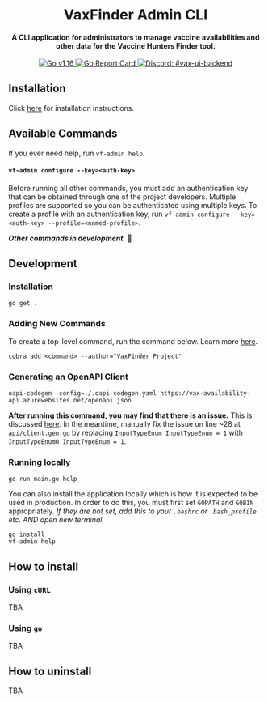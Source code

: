 <div align="center">
    <h1>VaxFinder Admin CLI</h1>
</div>

<div align="center">
    <strong>A CLI application for administrators to manage vaccine availabilities and other data for the Vaccine Hunters Finder tool.</strong>
</div>

<br/>

<div align="center">
    <a href="">
        <img src="https://img.shields.io/github/go-mod/go-version/Vaccine-Hunters-Canada/VaxFinder-admin-cli" alt="Go v1.16">
    </a>
    <a href="https://goreportcard.com/report/github.com/Vaccine-Hunters-Canada/VaxFinder-admin-cli">
        <img src="https://goreportcard.com/badge/github.com/Vaccine-Hunters-Canada/VaxFinder-admin-cli" alt="Go Report Card">
    </a>
    <a href="https://discord.com/channels/822486436837326908/832366009091358731">
        <img src="https://img.shields.io/badge/-%23vax--ui--backend-7389D8?logo=discord&logoColor=ffffff&labelColor=6A7EC2" alt="Discord: #vax-ui-backend" />
    </a>
</div>

## Installation

Click [here](#how-to-install) for installation instructions.

## Available Commands

If you ever need help, run `vf-admin help`.

#### `vf-admin configure --key=<auth-key>`

Before running all other commands, you must add an authentication key that can be obtained through one of the project developers. Multiple profiles are supported so you can be authenticated using multiple keys. To create a profile with an authentication key, run `vf-admin configure --key=<auth-key> --profile=<named-profile>`.

**_Other commands in development._** :construction:

## Development

### Installation

```
go get .
```

### Adding New Commands

To create a top-level command, run the command below. Learn more [here](https://github.com/spf13/cobra/blob/master/cobra/README.md#cobra-add).
```
cobra add <command> --author="VaxFinder Project"
```

### Generating an OpenAPI Client

```
oapi-codegen -config=./.oapi-codegen.yaml https://vax-availability-api.azurewebsites.net/openapi.json
```

**After running this command, you may find that there is an issue.** This is discussed [here](https://github.com/deepmap/oapi-codegen/issues/343). In the meantime, manually fix the issue on line ~28 at `api/client.gen.go` by replacing `InputTypeEnum InputTypeEnum = 1` with `InputTypeEnum0 InputTypeEnum = 1`.


### Running locally

```
go run main.go help
```

You can also install the application locally which is how it is expected to be used in production. In order to do this, you must first set `GOPATH` and `GOBIN` appropriately. _If they are not set, add this to your `.bashrc` or `.bash_profile` etc. AND open new terminal._

```
go install
vf-admin help
```

## How to install

### Using `cURL`

TBA

### Using `go`

TBA

## How to uninstall

TBA
